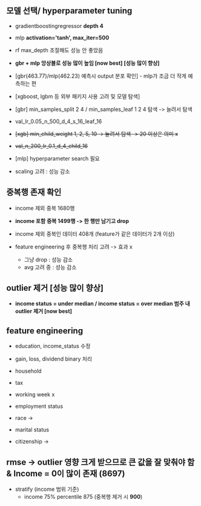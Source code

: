 ## 모델 선택/ hyperparameter tuning
- gradientboostingregressor **depth 4**
- mlp **activation='tanh', max_iter=500** 
- rf max_depth 조절해도 성능 안 좋았음
- **gbr + mlp 앙상블로 성능 많이 높임 [now best] [성능 많이 향상]**
- [gbr(463.77)/mlp(462.23) 예측시 output 분포 확인] - mlp가 조금 더 작게 예측하는 편

- [xgboost, lgbm 등 외부 패키지 사용 고려 및 모델 탐색]
- [gbr] min_samples_split 2 4 / min_samples_leaf 1 2 4 탐색 -> 늘려서 탐색 
- val_lr_0.05_n_500_d_4_s_16_leaf_16
- ~~[xgb] min_child_weight 1, 2, 5, 10 -> 늘려서 탐색 -> 20 이상은 의미 x~~
- ~~val_n_200_lr_0.1_d_4_child_16~~
- [mlp] hyperparameter search 필요
- scaling 고려 : 성능 감소

## 중복행 존재 확인
- income 제외 중복 1680행
- **income 포함 중복 1499행 -> 한 행만 남기고 drop**
- income 제외 중복인 데이터 408개 (feature가 같은 데이터가 2개 이상)

- feature engineering 후 중복행 처리 고려 -> 효과 x
    - 그냥 drop : 성능 감소
    - avg 고려 중 : 성능 감소

## outlier 제거 [성능 많이 향상]
- **income status = under median / income status = over median 범주 내 outlier 제거 [now best]**

## feature engineering
- education, income_status 수정
- gain, loss, dividend binary 처리

- household
- tax
- working week x

- employment status
- race ->
- marital status
- citizenship -> 

## rmse -> outlier 영향 크게 받으므로 큰 값을 잘 맞춰야 함 & Income = 0이 많이 존재 (8697)
- stratify (income 범위 기준)
    - income 75% percentile 875 (중복행 제거 시 **900**)